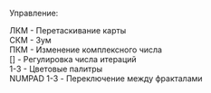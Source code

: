 Управление:

ЛКМ - Перетаскивание карты  
СКМ - Зум  
ПКМ - Изменение комплексного числа  
[] - Регулировка числа итераций  
1-3 - Цветовые палитры  
NUMPAD 1-3 - Переключение между фракталами

